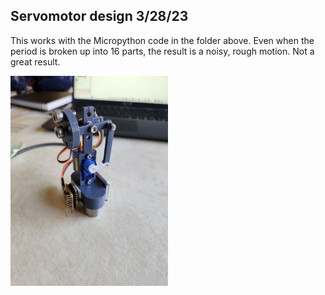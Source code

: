 ## Servomotor design 3/28/23

This works with the Micropython code in the folder above.  Even when the period is broken up into 16 parts, the result is a noisy, rough motion.  Not a great result.

<img src=img/servo_driver.jpg width=50%>





